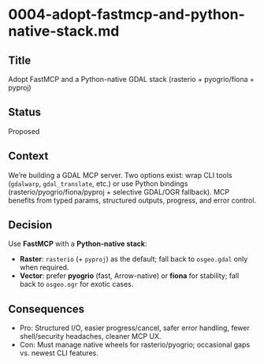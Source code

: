 # 0004-adopt-fastmcp-and-python-native-stack.md

## Title

Adopt FastMCP and a Python-native GDAL stack (rasterio + pyogrio/fiona + pyproj)

## Status

Proposed

## Context

We’re building a GDAL MCP server. Two options exist: wrap CLI tools (`gdalwarp`, `gdal_translate`, etc.) or use Python bindings (rasterio/pyogrio/fiona/pyproj + selective GDAL/OGR fallback). MCP benefits from typed params, structured outputs, progress, and error control.

## Decision

Use **FastMCP** with a **Python-native stack**:

* **Raster**: `rasterio` (+ `pyproj`) as the default; fall back to `osgeo.gdal` only when required.
* **Vector**: prefer **pyogrio** (fast, Arrow-native) or **fiona** for stability; fall back to `osgeo.ogr` for exotic cases.

## Consequences

* Pro: Structured I/O, easier progress/cancel, safer error handling, fewer shell/security headaches, cleaner MCP UX.
* Con: Must manage native wheels for rasterio/pyogrio; occasional gaps vs. newest CLI features.

